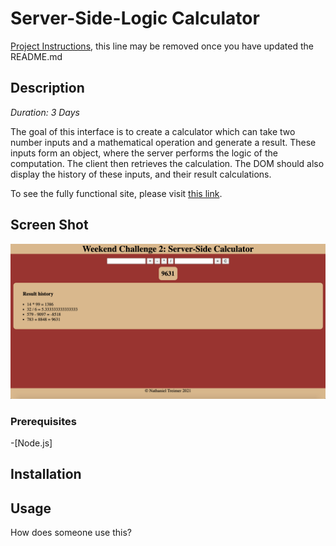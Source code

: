 # Server-Side-Logic Calculator

[Project Instructions](./INSTRUCTIONS.md), this line may be removed once you have updated the README.md

## Description

_Duration: 3 Days_


The goal of this interface is to create a calculator which can take two number inputs and a mathematical operation and generate a result. These inputs form an object, where the server performs the logic of the computation. The client then retrieves the calculation. The DOM should also display the history of these inputs, and their result calculations.

To see the fully functional site, please visit [this link](www.url.com).

## Screen Shot

![calculator](images/calculator.png)

### Prerequisites

-[Node.js]

## Installation

## Usage

How does someone use this?